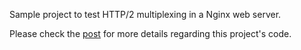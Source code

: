 Sample project to test HTTP/2 multiplexing in a Nginx web server.

Please check the [post](https://blog.codavel.com/) for more details regarding this project's code.

